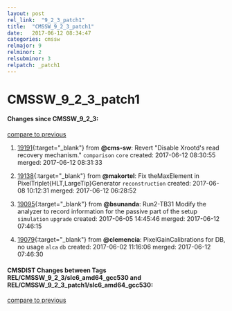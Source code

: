```yaml
---
layout: post
rel_link:  "9_2_3_patch1"
title:  "CMSSW_9_2_3_patch1"
date:   2017-06-12 08:34:47
categories: cmssw
relmajor: 9
relminor: 2
relsubminor: 3
relpatch: _patch1
---
```


# CMSSW_9_2_3_patch1
#### Changes since CMSSW_9_2_3:
[compare to previous](https://github.com/cms-sw/cmssw/compare/CMSSW_9_2_3...CMSSW_9_2_3_patch1)



1. [19191](http://github.com/cms-sw/cmssw/pull/19191){:target="_blank"}  from **@cms-sw**: Revert "Disable Xrootd's read recovery mechanism." `comparison`  `core`  created: 2017-06-12 08:30:55 merged: 2017-06-12 08:31:33

2. [19138](http://github.com/cms-sw/cmssw/pull/19138){:target="_blank"}  from **@makortel**: Fix theMaxElement in PixelTriplet{HLT,LargeTip}Generator `reconstruction`  created: 2017-06-08 10:12:31 merged: 2017-06-12 06:28:52

3. [19095](http://github.com/cms-sw/cmssw/pull/19095){:target="_blank"}  from **@bsunanda**: Run2-TB31 Modify the analyzer to record information for the passive part of the setup `simulation`  `upgrade`  created: 2017-06-05 14:45:46 merged: 2017-06-12 07:46:15

4. [19079](http://github.com/cms-sw/cmssw/pull/19079){:target="_blank"}  from **@clemencia**: PixelGainCalibrations for DB, no usage `alca`  `db`  created: 2017-06-02 11:16:06 merged: 2017-06-12 07:46:30

#### CMSDIST Changes between Tags REL/CMSSW_9_2_3/slc6_amd64_gcc530 and REL/CMSSW_9_2_3_patch1/slc6_amd64_gcc530:
[compare to previous](https://github.com/cms-sw/cmsdist/compare/REL/CMSSW_9_2_3/slc6_amd64_gcc530...REL/CMSSW_9_2_3_patch1/slc6_amd64_gcc530)


